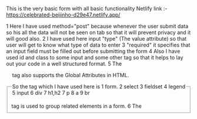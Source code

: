 
This is the very basic form with all basic functionality
Netlify link :- https://celebrated-beijinho-d29e47.netlify.app/

1 Here I have used method="post" because whenever the user submit data so his all the data will not be seen on tab so that
it will prevent privacy and it will good also.
2 I have used here input "type" (The value attribute) so that user will get to know what type of data to enter
3 "required" it specifies that an input field must be filled out before submitting the form
4  Also I have used id and class to some input and some other tag so that it helps to lay out your code in a well structured format.
5 The <fieldset> tag is used to group related elements in a form.
6 The <legend> tag also supports the Global Attributes in HTML.

So the tag which I have used here is 
 1 form.
 2 select
 3 fieldset
 4 legend
 5 input
 6 div
 7 h1,h2
 7 p
 8 a
 9 br
